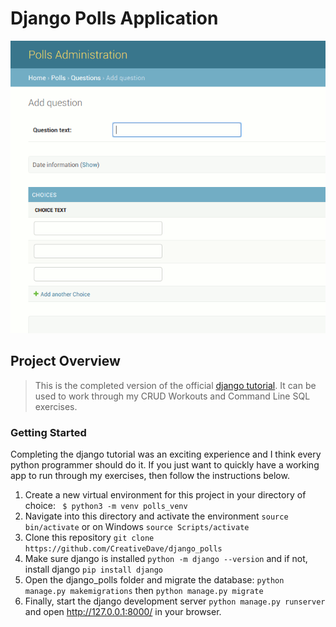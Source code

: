 # Django Polls Application
!['image'](https://github.com/CreativeDave/django_polls/blob/master/media/polls_gif.gif)
## Project Overview
> This is the completed version of the official [django tutorial](https://docs.djangoproject.com/en/2.1/intro/tutorial01/). It can be used to work through my CRUD Workouts and Command Line SQL exercises.
### Getting Started
Completing the django tutorial was an exciting experience and I think every python programmer should do it. If you just want to quickly have a working app to run through my exercises, then follow the instructions below.

  1. Create a new virtual environment for this project in your directory of choice:  ``` $ python3 -m venv polls_venv```
  2. Navigate into this directory and activate the environment ```source bin/activate``` or on Windows ```source Scripts/activate```
  3. Clone this repository ```git clone https://github.com/CreativeDave/django_polls```
  4. Make sure django is installed ```python -m django --version``` and if not, install django ```pip install django```
  5. Open the django_polls folder and migrate the database: ```python manage.py makemigrations``` then ```python manage.py migrate```
  6. Finally, start the django development server ```python manage.py runserver``` and open http://127.0.0.1:8000/ in your browser.
